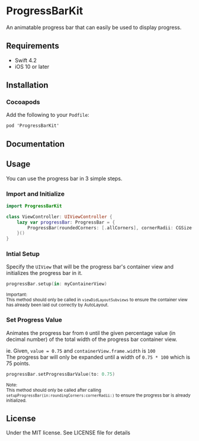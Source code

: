 # ProgressBarKit

An animatable progress bar that can easily be used to display progress.

## Requirements

- Swift 4.2
- iOS 10 or later

## Installation

### Cocoapods

Add the following to your `Podfile`:
```
pod 'ProgressBarKit'
```

## Documentation



## Usage

You can use the progress bar in 3 simple steps.

### Import and Initialize

```swift
import ProgressBarKit

class ViewController: UIViewController {
    lazy var progressBar: ProgressBar = {
        ProgressBar(roundedCorners: [.allCorners], cornerRadii: CGSize(width: 8, height: 8))
    }()
}
```

### Intial Setup

Specify the `UIView` that will be the progress bar's container view and initializes the progress bar in it.

```swift
progressBar.setup(in: myContainerView)
```

<sub>Important:  
This method should only be called in `viewDidLayoutSubviews` to ensure the container view has already been laid out correctly by AutoLayout.</sub>

### Set Progress Value

Animates the progress bar from `0` until the given percentage value (in decimal number) of the total width of the progress bar container view.

ie. Given, `value = 0.75` and `containerView.frame.width` is `100`  
The progress bar will only be expanded until a width of `0.75 * 100` which is 75 points.

```swift
progressBar.setProgressBarValue(to: 0.75)
```

<sub>Note:  
This method should only be called after calling `setupProgressBar(in:roundingCorners:cornerRadii:)` to ensure the progress bar is already initialized.</sub>

## License

Under the MIT license. See LICENSE file for details
